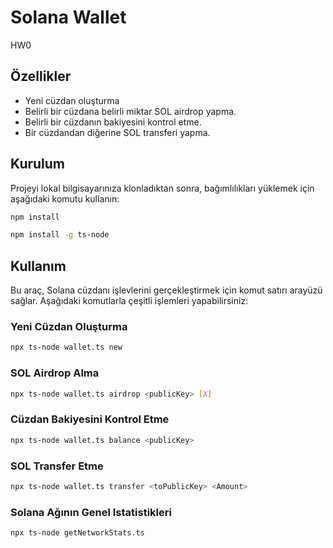 # Solana Wallet 

HW0

## Özellikler

- Yeni cüzdan oluşturma
- Belirli bir cüzdana belirli miktar SOL airdrop yapma.
- Belirli bir cüzdanın bakiyesini kontrol etme.
- Bir cüzdandan diğerine SOL transferi yapma.

## Kurulum

Projeyi lokal bilgisayarınıza klonladıktan sonra, bağımlılıkları yüklemek için aşağıdaki komutu kullanın:

```bash
npm install
```

```bash
npm install -g ts-node
```

## Kullanım

Bu araç, Solana cüzdanı işlevlerini gerçekleştirmek için komut satırı arayüzü sağlar. Aşağıdaki komutlarla çeşitli işlemleri yapabilirsiniz:

### Yeni Cüzdan Oluşturma 

```bash
npx ts-node wallet.ts new
```
### SOL Airdrop Alma

```bash
npx ts-node wallet.ts airdrop <publicKey> [X]
```

### Cüzdan Bakiyesini Kontrol Etme

```bash
npx ts-node wallet.ts balance <publicKey>
```

### SOL Transfer Etme

```bash
npx ts-node wallet.ts transfer <toPublicKey> <Amount>
```

### Solana Ağının Genel Istatistikleri

```bash
npx ts-node getNetworkStats.ts
```



